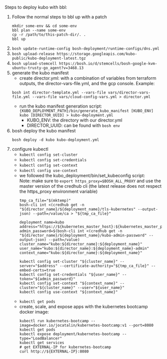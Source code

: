Steps to deploy kubo with bbl:

1. Follow the normal steps to bbl up with a patch
    ```
    mkdir some-env && cd some-env
    bbl plan --name some-env
    cp -r /path/to/this-patch-dir/. .
    bbl up
    ```
1. `bosh update-runtime-config bosh-deployment/runtime-configs/dns.yml`
1. `bosh upload-release https://storage.googleapis.com/kubo-public/kubo-deployment-latest.tgz`
1. `bosh upload-stemcell https://bosh.io/d/stemcells/bosh-google-kvm-ubuntu-trusty-go_agent?v=3468.13`
1. generate the kubo manifest
    - create director.yml: with a combination of variables from terraform outputs, the director-vars-file.yml, and the gcp console. Example:  
    ```
    bosh int director-template.yml --vars-file vars/director-vars-file.yml --vars-file vars/cloud-config-vars.yml > director.yml
    ```
    - run the kubo manifest generation script:  
      `{KUBO_DEPLOYMENT_PATH}/bin/generate_kubo_manifest [KUBO_ENV] kubo [DIRECTOR_UUID] > kubo-deployment.yml`
      - KUBO_ENV: the directory with our director.yml
      - DIRECTOR_UUID: can be found with `bosh env`
1. bosh deploy the kubo manifest
   ```
   bosh deploy -d kubo kubo-deployment.yml
   ```
1. configure kubectl
    - `kubectl config set-cluster`
    - `kubectl config set-credentials`
    - `kubectl config set-context`
    - `kubectl config use-context`
    - we followed the kubo_deployment/bin/set_kubeconfig script:  
      Note: make sure to `export https_proxy=$BOSH_ALL_PROXY` and use the master version of the credhub cli (the latest release does not respect the https_proxy environment variable)
      ```
      tmp_ca_file="$(mktemp)"
      bosh-cli int <(credhub get -n "${director_name}/${deployment_name}/tls-kubernetes" --output-json) --path=/value/ca > "${tmp_ca_file}"

      deployment_name=kubo
      address="https://${kubernetes_master_host}:${kubernetes_master_port}"
      admin_password=$(bosh-cli int <(credhub get -n "${director_name}/${deployment_name}/kubo-admin-password" --output-json) --path=/value)
      cluster_name="kubo:${director_name}:${deployment_name}"
      user_name="kubo:${director_name}:${deployment_name}-admin"
      context_name="kubo:${director_name}:${deployment_name}"
      
      kubectl config set-cluster "${cluster_name}" --server="$address" --certificate-authority="${tmp_ca_file}" --embed-certs=true
      kubectl config set-credentials "${user_name}" --token="${admin_password}"
      kubectl config set-context "${context_name}" --cluster="${cluster_name}" --user="${user_name}"
      kubectl config use-context "${context_name}"
      ```
    - `kubectl get pods`
    - create, scale, and expose apps with the kubernetes bootcamp docker image:
      ```
      kubectl run kubernetes-bootcamp --image=docker.io/jocatalin/kubernetes-bootcamp:v1 --port=8080
      kubectl get pods
      kubectl expose deployment/kubernetes-bootcamp --type="LoadBalancer"
      kubectl get services
      # get EXTERNAL-IP for kubernetes-bootcamp
      curl http://${EXTERNAL-IP}:8080
      ```

